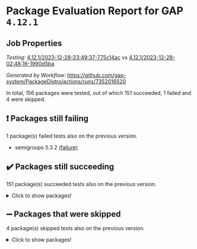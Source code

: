 # Package Evaluation Report for GAP `4.12.1`

## Job Properties

*Testing:* [4.12.1/2023-12-28-23:49:37-775c14ac](https://github.com/gap-system/PackageDistro/blob/data/reports/4.12.1/2023-12-28-23:49:37-775c14ac) vs [4.12.1/2023-12-28-02:48:19-1990d5ba](https://github.com/gap-system/PackageDistro/blob/data/reports/4.12.1/2023-12-28-02:48:19-1990d5ba)

*Generated by Workflow:* https://github.com/gap-system/PackageDistro/actions/runs/7352016520

In total, 156 packages were tested, out of which 151 succeeded, 1 failed and 4 were skipped.

## :exclamation: Packages still failing

1 package(s) failed tests also on the previous version.
- semigroups 5.3.2 [(failure)](https://github.com/gap-system/PackageDistro/actions/runs/7352016520/job/20016369484)

## :heavy_check_mark: Packages still succeeding

151 package(s) succeeded tests also on the previous version.
<details><summary>Click to show packages!</summary>

- 4ti2interface 2023.02-04 [(success)](https://github.com/gap-system/PackageDistro/actions/runs/7352016520/job/20016358064)
- ace 5.6.2 [(success)](https://github.com/gap-system/PackageDistro/actions/runs/7352016520/job/20016358130)
- aclib 1.3.2 [(success)](https://github.com/gap-system/PackageDistro/actions/runs/7352016520/job/20016358191)
- agt 0.3.1 [(success)](https://github.com/gap-system/PackageDistro/actions/runs/7352016520/job/20016358244)
- alnuth 3.2.1 [(success)](https://github.com/gap-system/PackageDistro/actions/runs/7352016520/job/20016358309)
- anupq 3.3.0 [(success)](https://github.com/gap-system/PackageDistro/actions/runs/7352016520/job/20016358369)
- atlasrep 2.1.7 [(success)](https://github.com/gap-system/PackageDistro/actions/runs/7352016520/job/20016358414)
- autodoc 2023.06.19 [(success)](https://github.com/gap-system/PackageDistro/actions/runs/7352016520/job/20016358478)
- automata 1.15 [(success)](https://github.com/gap-system/PackageDistro/actions/runs/7352016520/job/20016359253)
- automgrp 1.3.2 [(success)](https://github.com/gap-system/PackageDistro/actions/runs/7352016520/job/20016359504)
- autpgrp 1.11 [(success)](https://github.com/gap-system/PackageDistro/actions/runs/7352016520/job/20016359653)
- cap 2023.12-11 [(success)](https://github.com/gap-system/PackageDistro/actions/runs/7352016520/job/20016360186)
- caratinterface 2.3.6 [(success)](https://github.com/gap-system/PackageDistro/actions/runs/7352016520/job/20016360730)
- cddinterface 2022.11.01 [(success)](https://github.com/gap-system/PackageDistro/actions/runs/7352016520/job/20016360805)
- circle 1.6.6 [(success)](https://github.com/gap-system/PackageDistro/actions/runs/7352016520/job/20016360879)
- classicpres 1.22 [(success)](https://github.com/gap-system/PackageDistro/actions/runs/7352016520/job/20016360961)
- cohomolo 1.6.11 [(success)](https://github.com/gap-system/PackageDistro/actions/runs/7352016520/job/20016361032)
- congruence 1.2.5 [(success)](https://github.com/gap-system/PackageDistro/actions/runs/7352016520/job/20016361100)
- corelg 1.56 [(success)](https://github.com/gap-system/PackageDistro/actions/runs/7352016520/job/20016361191)
- crime 1.6 [(success)](https://github.com/gap-system/PackageDistro/actions/runs/7352016520/job/20016361282)
- crisp 1.4.6 [(success)](https://github.com/gap-system/PackageDistro/actions/runs/7352016520/job/20016361391)
- crypting 0.10.4 [(success)](https://github.com/gap-system/PackageDistro/actions/runs/7352016520/job/20016361497)
- cryst 4.1.27 [(success)](https://github.com/gap-system/PackageDistro/actions/runs/7352016520/job/20016361597)
- crystcat 1.1.10 [(success)](https://github.com/gap-system/PackageDistro/actions/runs/7352016520/job/20016361702)
- ctbllib 1.3.6 [(success)](https://github.com/gap-system/PackageDistro/actions/runs/7352016520/job/20016361791)
- cubefree 1.19 [(success)](https://github.com/gap-system/PackageDistro/actions/runs/7352016520/job/20016361896)
- curlinterface 2.3.2 [(success)](https://github.com/gap-system/PackageDistro/actions/runs/7352016520/job/20016361965)
- cvec 2.8.1 [(success)](https://github.com/gap-system/PackageDistro/actions/runs/7352016520/job/20016362020)
- datastructures 0.3.0 [(success)](https://github.com/gap-system/PackageDistro/actions/runs/7352016520/job/20016362090)
- deepthought 1.0.6 [(success)](https://github.com/gap-system/PackageDistro/actions/runs/7352016520/job/20016362148)
- design 1.8 [(success)](https://github.com/gap-system/PackageDistro/actions/runs/7352016520/job/20016362219)
- difsets 2.3.1 [(success)](https://github.com/gap-system/PackageDistro/actions/runs/7352016520/job/20016362295)
- digraphs 1.6.3 [(success)](https://github.com/gap-system/PackageDistro/actions/runs/7352016520/job/20016362356)
- edim 1.3.7 [(success)](https://github.com/gap-system/PackageDistro/actions/runs/7352016520/job/20016362427)
- example 4.3.4 [(success)](https://github.com/gap-system/PackageDistro/actions/runs/7352016520/job/20016362498)
- examplesforhomalg 2023.10-01 [(success)](https://github.com/gap-system/PackageDistro/actions/runs/7352016520/job/20016362554)
- factint 1.6.3 [(success)](https://github.com/gap-system/PackageDistro/actions/runs/7352016520/job/20016362635)
- ferret 1.0.9 [(success)](https://github.com/gap-system/PackageDistro/actions/runs/7352016520/job/20016362699)
- fga 1.5.0 [(success)](https://github.com/gap-system/PackageDistro/actions/runs/7352016520/job/20016362760)
- fining 1.5.6 [(success)](https://github.com/gap-system/PackageDistro/actions/runs/7352016520/job/20016362819)
- float 1.0.3 [(success)](https://github.com/gap-system/PackageDistro/actions/runs/7352016520/job/20016362880)
- format 1.4.3 [(success)](https://github.com/gap-system/PackageDistro/actions/runs/7352016520/job/20016362936)
- forms 1.2.9 [(success)](https://github.com/gap-system/PackageDistro/actions/runs/7352016520/job/20016363005)
- fplsa 1.2.6 [(success)](https://github.com/gap-system/PackageDistro/actions/runs/7352016520/job/20016363074)
- fr 2.4.12 [(success)](https://github.com/gap-system/PackageDistro/actions/runs/7352016520/job/20016363146)
- francy 2.0.3 [(success)](https://github.com/gap-system/PackageDistro/actions/runs/7352016520/job/20016363215)
- fwtree 1.3 [(success)](https://github.com/gap-system/PackageDistro/actions/runs/7352016520/job/20016363291)
- gapdoc 1.6.6 [(success)](https://github.com/gap-system/PackageDistro/actions/runs/7352016520/job/20016363361)
- gauss 2023.02-04 [(success)](https://github.com/gap-system/PackageDistro/actions/runs/7352016520/job/20016363427)
- gaussforhomalg 2023.11-01 [(success)](https://github.com/gap-system/PackageDistro/actions/runs/7352016520/job/20016363501)
- gbnp 1.0.5 [(success)](https://github.com/gap-system/PackageDistro/actions/runs/7352016520/job/20016363564)
- generalizedmorphismsforcap 2023.08-02 [(success)](https://github.com/gap-system/PackageDistro/actions/runs/7352016520/job/20016363633)
- genss 1.6.8 [(success)](https://github.com/gap-system/PackageDistro/actions/runs/7352016520/job/20016363718)
- gradedmodules 2023.09-01 [(success)](https://github.com/gap-system/PackageDistro/actions/runs/7352016520/job/20016363788)
- gradedringforhomalg 2023.08-01 [(success)](https://github.com/gap-system/PackageDistro/actions/runs/7352016520/job/20016363858)
- grape 4.9.0 [(success)](https://github.com/gap-system/PackageDistro/actions/runs/7352016520/job/20016363944)
- groupoids 1.73 [(success)](https://github.com/gap-system/PackageDistro/actions/runs/7352016520/job/20016363999)
- grpconst 2.6.4 [(success)](https://github.com/gap-system/PackageDistro/actions/runs/7352016520/job/20016364063)
- guarana 0.96.3 [(success)](https://github.com/gap-system/PackageDistro/actions/runs/7352016520/job/20016364112)
- guava 3.18 [(success)](https://github.com/gap-system/PackageDistro/actions/runs/7352016520/job/20016364172)
- hap 1.60 [(success)](https://github.com/gap-system/PackageDistro/actions/runs/7352016520/job/20016364239)
- hapcryst 0.1.15 [(success)](https://github.com/gap-system/PackageDistro/actions/runs/7352016520/job/20016364325)
- hecke 1.5.3 [(success)](https://github.com/gap-system/PackageDistro/actions/runs/7352016520/job/20016364404)
- help 3.5 [(success)](https://github.com/gap-system/PackageDistro/actions/runs/7352016520/job/20016364483)
- homalg 2023.10-01 [(success)](https://github.com/gap-system/PackageDistro/actions/runs/7352016520/job/20016364561)
- homalgtocas 2023.11-01 [(success)](https://github.com/gap-system/PackageDistro/actions/runs/7352016520/job/20016364628)
- idrel 2.45 [(success)](https://github.com/gap-system/PackageDistro/actions/runs/7352016520/job/20016364698)
- images 1.3.1 [(success)](https://github.com/gap-system/PackageDistro/actions/runs/7352016520/job/20016364799)
- intpic 0.3.0 [(success)](https://github.com/gap-system/PackageDistro/actions/runs/7352016520/job/20016364871)
- io 4.8.2 [(success)](https://github.com/gap-system/PackageDistro/actions/runs/7352016520/job/20016364946)
- io_forhomalg 2023.02-04 [(success)](https://github.com/gap-system/PackageDistro/actions/runs/7352016520/job/20016365032)
- irredsol 1.4.4 [(success)](https://github.com/gap-system/PackageDistro/actions/runs/7352016520/job/20016365116)
- json 2.1.1 [(success)](https://github.com/gap-system/PackageDistro/actions/runs/7352016520/job/20016365233)
- jupyterkernel 1.5.0 [(success)](https://github.com/gap-system/PackageDistro/actions/runs/7352016520/job/20016365325)
- jupyterviz 1.5.6 [(success)](https://github.com/gap-system/PackageDistro/actions/runs/7352016520/job/20016365404)
- kan 1.36 [(success)](https://github.com/gap-system/PackageDistro/actions/runs/7352016520/job/20016365482)
- kbmag 1.5.11 [(success)](https://github.com/gap-system/PackageDistro/actions/runs/7352016520/job/20016365563)
- laguna 3.9.6 [(success)](https://github.com/gap-system/PackageDistro/actions/runs/7352016520/job/20016365657)
- liealgdb 2.2.1 [(success)](https://github.com/gap-system/PackageDistro/actions/runs/7352016520/job/20016365748)
- liepring 2.8 [(success)](https://github.com/gap-system/PackageDistro/actions/runs/7352016520/job/20016365837)
- liering 2.4.2 [(success)](https://github.com/gap-system/PackageDistro/actions/runs/7352016520/job/20016365929)
- linearalgebraforcap 2023.12-05 [(success)](https://github.com/gap-system/PackageDistro/actions/runs/7352016520/job/20016366010)
- localizeringforhomalg 2023.10-01 [(success)](https://github.com/gap-system/PackageDistro/actions/runs/7352016520/job/20016366098)
- loops 3.4.3 [(success)](https://github.com/gap-system/PackageDistro/actions/runs/7352016520/job/20016366174)
- lpres 1.0.3 [(success)](https://github.com/gap-system/PackageDistro/actions/runs/7352016520/job/20016366263)
- majoranaalgebras 1.5.1 [(success)](https://github.com/gap-system/PackageDistro/actions/runs/7352016520/job/20016366347)
- mapclass 1.4.6 [(success)](https://github.com/gap-system/PackageDistro/actions/runs/7352016520/job/20016366424)
- matgrp 0.70 [(success)](https://github.com/gap-system/PackageDistro/actions/runs/7352016520/job/20016366511)
- matricesforhomalg 2023.11-02 [(success)](https://github.com/gap-system/PackageDistro/actions/runs/7352016520/job/20016366570)
- modisom 2.5.4 [(success)](https://github.com/gap-system/PackageDistro/actions/runs/7352016520/job/20016366647)
- modulepresentationsforcap 2023.10-01 [(success)](https://github.com/gap-system/PackageDistro/actions/runs/7352016520/job/20016366718)
- modules 2023.10-01 [(success)](https://github.com/gap-system/PackageDistro/actions/runs/7352016520/job/20016366799)
- monoidalcategories 2023.12-01 [(success)](https://github.com/gap-system/PackageDistro/actions/runs/7352016520/job/20016366893)
- nconvex 2022.09-01 [(success)](https://github.com/gap-system/PackageDistro/actions/runs/7352016520/job/20016366959)
- nilmat 1.4.2 [(success)](https://github.com/gap-system/PackageDistro/actions/runs/7352016520/job/20016367028)
- nock 1.5 [(success)](https://github.com/gap-system/PackageDistro/actions/runs/7352016520/job/20016367097)
- normalizinterface 1.3.6 [(success)](https://github.com/gap-system/PackageDistro/actions/runs/7352016520/job/20016367153)
- nq 2.5.10 [(success)](https://github.com/gap-system/PackageDistro/actions/runs/7352016520/job/20016367233)
- numericalsgps 1.3.1 [(success)](https://github.com/gap-system/PackageDistro/actions/runs/7352016520/job/20016367314)
- openmath 11.5.3 [(success)](https://github.com/gap-system/PackageDistro/actions/runs/7352016520/job/20016367384)
- orb 4.9.0 [(success)](https://github.com/gap-system/PackageDistro/actions/runs/7352016520/job/20016367437)
- packagemanager 1.4.2 [(success)](https://github.com/gap-system/PackageDistro/actions/runs/7352016520/job/20016367523)
- patternclass 2.4.3 [(success)](https://github.com/gap-system/PackageDistro/actions/runs/7352016520/job/20016367594)
- permut 2.0.4 [(success)](https://github.com/gap-system/PackageDistro/actions/runs/7352016520/job/20016367664)
- polenta 1.3.10 [(success)](https://github.com/gap-system/PackageDistro/actions/runs/7352016520/job/20016367726)
- polymaking 0.8.7 [(success)](https://github.com/gap-system/PackageDistro/actions/runs/7352016520/job/20016367785)
- primgrp 3.4.4 [(success)](https://github.com/gap-system/PackageDistro/actions/runs/7352016520/job/20016367845)
- profiling 2.5.4 [(success)](https://github.com/gap-system/PackageDistro/actions/runs/7352016520/job/20016367890)
- qpa 1.34 [(success)](https://github.com/gap-system/PackageDistro/actions/runs/7352016520/job/20016367953)
- quagroup 1.8.3 [(success)](https://github.com/gap-system/PackageDistro/actions/runs/7352016520/job/20016368013)
- radiroot 2.9 [(success)](https://github.com/gap-system/PackageDistro/actions/runs/7352016520/job/20016368074)
- rcwa 4.7.1 [(success)](https://github.com/gap-system/PackageDistro/actions/runs/7352016520/job/20016368127)
- rds 1.8 [(success)](https://github.com/gap-system/PackageDistro/actions/runs/7352016520/job/20016368181)
- recog 1.4.2 [(success)](https://github.com/gap-system/PackageDistro/actions/runs/7352016520/job/20016368218)
- repndecomp 1.3.0 [(success)](https://github.com/gap-system/PackageDistro/actions/runs/7352016520/job/20016368266)
- repsn 3.1.1 [(success)](https://github.com/gap-system/PackageDistro/actions/runs/7352016520/job/20016368315)
- resclasses 4.7.3 [(success)](https://github.com/gap-system/PackageDistro/actions/runs/7352016520/job/20016368375)
- ringsforhomalg 2023.11-02 [(success)](https://github.com/gap-system/PackageDistro/actions/runs/7352016520/job/20016369250)
- sco 2023.08-01 [(success)](https://github.com/gap-system/PackageDistro/actions/runs/7352016520/job/20016369351)
- scscp 2.4.1 [(success)](https://github.com/gap-system/PackageDistro/actions/runs/7352016520/job/20016369411)
- sglppow 2.3 [(success)](https://github.com/gap-system/PackageDistro/actions/runs/7352016520/job/20016369544)
- sgpviz 0.999.5 [(success)](https://github.com/gap-system/PackageDistro/actions/runs/7352016520/job/20016369626)
- simpcomp 2.1.14 [(success)](https://github.com/gap-system/PackageDistro/actions/runs/7352016520/job/20016369698)
- singular 2023.02.09 [(success)](https://github.com/gap-system/PackageDistro/actions/runs/7352016520/job/20016369814)
- sl2reps 1.1 [(success)](https://github.com/gap-system/PackageDistro/actions/runs/7352016520/job/20016370016)
- sla 1.5.3 [(success)](https://github.com/gap-system/PackageDistro/actions/runs/7352016520/job/20016370107)
- smallgrp 1.5.3 [(success)](https://github.com/gap-system/PackageDistro/actions/runs/7352016520/job/20016370194)
- smallsemi 0.6.13 [(success)](https://github.com/gap-system/PackageDistro/actions/runs/7352016520/job/20016370281)
- sonata 2.9.6 [(success)](https://github.com/gap-system/PackageDistro/actions/runs/7352016520/job/20016370347)
- sophus 1.27 [(success)](https://github.com/gap-system/PackageDistro/actions/runs/7352016520/job/20016370422)
- sotgrps 1.2 [(success)](https://github.com/gap-system/PackageDistro/actions/runs/7352016520/job/20016370505)
- spinsym 1.5.2 [(success)](https://github.com/gap-system/PackageDistro/actions/runs/7352016520/job/20016370579)
- standardff 1.0 [(success)](https://github.com/gap-system/PackageDistro/actions/runs/7352016520/job/20016370665)
- symbcompcc 1.3.2 [(success)](https://github.com/gap-system/PackageDistro/actions/runs/7352016520/job/20016370766)
- thelma 1.3 [(success)](https://github.com/gap-system/PackageDistro/actions/runs/7352016520/job/20016370848)
- tomlib 1.2.9 [(success)](https://github.com/gap-system/PackageDistro/actions/runs/7352016520/job/20016370948)
- toolsforhomalg 2023.11-01 [(success)](https://github.com/gap-system/PackageDistro/actions/runs/7352016520/job/20016371016)
- toric 1.9.5 [(success)](https://github.com/gap-system/PackageDistro/actions/runs/7352016520/job/20016371082)
- toricvarieties 2022.07.13 [(success)](https://github.com/gap-system/PackageDistro/actions/runs/7352016520/job/20016371168)
- transgrp 3.6.5 [(success)](https://github.com/gap-system/PackageDistro/actions/runs/7352016520/job/20016371232)
- ugaly 4.1.3 [(success)](https://github.com/gap-system/PackageDistro/actions/runs/7352016520/job/20016371290)
- unipot 1.5 [(success)](https://github.com/gap-system/PackageDistro/actions/runs/7352016520/job/20016371348)
- unitlib 4.2.0 [(success)](https://github.com/gap-system/PackageDistro/actions/runs/7352016520/job/20016371407)
- utils 0.84 [(success)](https://github.com/gap-system/PackageDistro/actions/runs/7352016520/job/20016371471)
- uuid 0.7 [(success)](https://github.com/gap-system/PackageDistro/actions/runs/7352016520/job/20016371560)
- walrus 0.9991 [(success)](https://github.com/gap-system/PackageDistro/actions/runs/7352016520/job/20016371620)
- wedderga 4.10.4 [(success)](https://github.com/gap-system/PackageDistro/actions/runs/7352016520/job/20016371675)
- xmod 2.91 [(success)](https://github.com/gap-system/PackageDistro/actions/runs/7352016520/job/20016371754)
- xmodalg 1.23 [(success)](https://github.com/gap-system/PackageDistro/actions/runs/7352016520/job/20016371836)
- yangbaxter 0.10.3 [(success)](https://github.com/gap-system/PackageDistro/actions/runs/7352016520/job/20016371901)
- zeromqinterface 0.14 [(success)](https://github.com/gap-system/PackageDistro/actions/runs/7352016520/job/20016371990)
</details>

## :heavy_minus_sign: Packages that were skipped

4 package(s) skipped tests also on the previous version.
<details><summary>Click to show packages!</summary>

- browse 1.8.21 [(skipped)](https://github.com/gap-system/PackageDistro/actions/runs/7352016520/job/20016178165)
- itc 1.5.1 [(skipped)](https://github.com/gap-system/PackageDistro/actions/runs/7352016520/job/20016178165)
- polycyclic 2.16 [(skipped)](https://github.com/gap-system/PackageDistro/actions/runs/7352016520/job/20016178165)
- xgap 4.31 [(skipped)](https://github.com/gap-system/PackageDistro/actions/runs/7352016520/job/20016178165)
</details>

